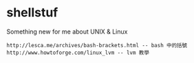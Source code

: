 shellstuf
=========

Something new for me about UNIX & Linux

    http://lesca.me/archives/bash-brackets.html -- bash 中的括號
    http://www.howtoforge.com/linux_lvm -- lvm 教學
